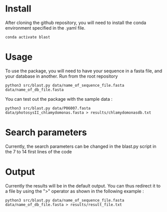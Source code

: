 # Install

After cloning the github repository, you will need to install the conda environment specified in the .yaml file.

```conda env create -f blast.yaml
conda activate blast
```

# Usage

To use the package, you will need to have your sequence in a fasta file, and your database in another. 
Run from the root repository

```python3 src/blast.py data/name_of_sequence_file.fasta data/name_of_db_file.fasta```

You can test out the package with the sample data : 

```python3 src/blast.py data/P06007.fasta data/photosysII_chlamydomonas.fasta > results/chlamydomonasdb.txt```

# Search parameters

Currently, the search parameters can be changed in the blast.py script in the 7 to 14 first lines of the code

# Output

Currently the results will be in the default output. You can thus redirect it to a file by using the ">" operator as shown in the following example : 

```python3 src/blast.py data/name_of_sequence_file.fasta data/name_of_db_file.fasta > results/result_file.txt```
